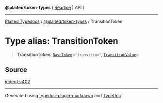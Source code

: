 **@plaited/token-types** ( [Readme](../README.md) \| API )

***

[Plaited Typedocs](../../../modules.md) / [@plaited/token-types](../modules.md) / TransitionToken

# Type alias: TransitionToken

> **TransitionToken**: [`BaseToken`](BaseToken.md)\<`"transition"`, [`TransitionValue`](TransitionValue.md)\>

## Source

[index.ts:402](https://github.com/plaited/plaited/blob/0d4801d/libs/token-types/src/index.ts#L402)

***

Generated using [typedoc-plugin-markdown](https://www.npmjs.com/package/typedoc-plugin-markdown) and [TypeDoc](https://typedoc.org/)
